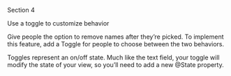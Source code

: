 Section 4

Use a toggle to customize behavior

Give people the option to remove names after they’re picked. To implement this feature, add a Toggle for people to choose between the two behaviors.

Toggles represent an on/off state. Much like the text field, your toggle will modify the state of your view, so you’ll need to add a new @State property.
